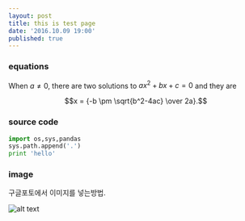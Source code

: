 ```yaml
---
layout: post
title: this is test page
date: '2016.10.09 19:00'
published: true
---
```


### equations
When $a \ne 0$, there are two solutions to $ax^2 + bx + c = 0$ and they are 

$$x = {-b \pm \sqrt{b^2-4ac} \over 2a}.$$

### source code 
 
```python 
import os,sys,pandas 
sys.path.append('.') 
print 'hello'
```

### image
구글포토에서 이미지를 넣는방법.

![alt text](https://goo.gl/J6vin1 "this is image")

